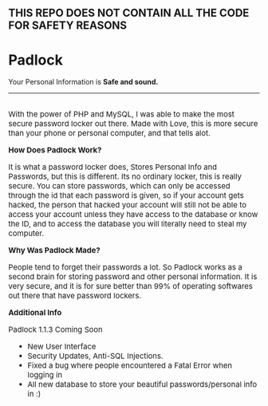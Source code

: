 <!DOCTYPE html>
<html lang="en">

<head>
<!--     <meta charset="UTF-8">
    <meta http-equiv="X-UA-Compatible" content="IE=edge">
    <meta name="viewport" content="width=device-width, initial-scale=1.0">
    <title>Document</title>
    <link rel="stylesheet" href="style.css">
    <script src="https://kit.fontawesome.com/18cc79072b.js" crossorigin="anonymous"></script> -->
</head>

<body>
    <div class="container">
        <div class="title" style="margin-top: 0px;">
          <h2> THIS REPO DOES NOT CONTAIN ALL THE CODE FOR SAFETY REASONS </h2>
          <h1> Padlock </h1>
            <p>Your Personal Information is <strong>Safe and sound.</strong></p>
            <hr style="padding: 0; margin: 0;">
            <br>
            <p style="font-size: 15px;">
                With the power of PHP and MySQL, I was able to make the most
                secure password locker out there. Made with Love, this is more secure than your
                phone or personal computer, and that tells alot.
            </p>
            <strong style="font-size: 15px;">How Does Padlock Work?</strong>
            <p style="font-size: 15px;">
                It is what a password locker does, Stores Personal Info and Passwords, but this is different.
                Its no ordinary locker, this is really secure. You can store passwords,
                which can only be accessed through the id that each password is given, so if your account gets hacked,
                the person that hacked your account will still not be able to access your account unless they have
                access to the database or know the ID, and to access the database you will literally need to steal my computer.
            </p>
            <strong style="font-size: 15px;">Why Was Padlock Made?</strong>
            <p style="font-size: 15px;">
                People tend to forget their passwords a lot. So Padlock works as a second brain for storing password
                and other personal information. It is very secure, and it is for sure better than 99% of
                operating softwares out there that have password lockers.
            </p>
            <strong style="font-size: 15px;">Additional Info</strong>
            <p style="font-size: 15px; margin-bottom: 10px;">Padlock 1.1.3 Coming Soon</p>
            <ul style="font-size: 15px; margin-left: 13px;">
                <li>New User Interface</li>
                <li>Security Updates, Anti-SQL Injections.</li>
                <li>Fixed a bug where people encountered a Fatal Error when logging in</li>
                <li>All new database to store your beautiful passwords/personal info in :)</li>
            </ul>
</body>

</html>
